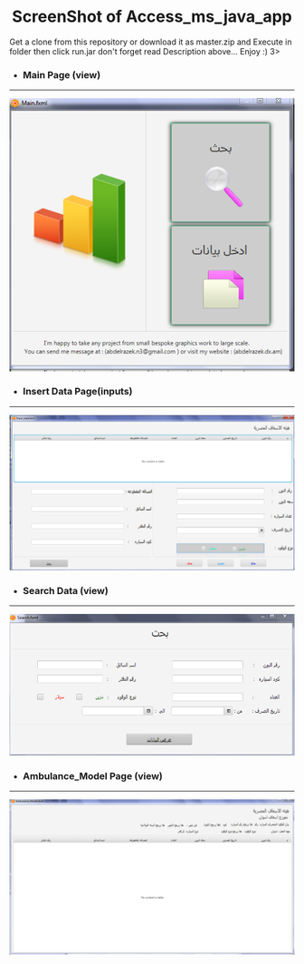 <center> <h1>  ScreenShot of Access_ms_java_app </h1> </center> 

<p>  Get a clone from this repository or download it as master.zip and Execute in folder then click run.jar don't forget read Description above... Enjoy :) 3>  </p>
        
- <h3> Main Page (view) </h3>

<hr>

<img title = "Main Page" src ="https://github.com/Abd-Elrazek/Access_Ms_Java_App/blob/master/pages%20of%20Program/%D8%A7%D9%84%D8%B1%D8%A6%D9%8A%D8%B3%D9%8A%D9%87.png"/> 

- <h3> Insert Data Page(inputs) </h3>

<hr>

<img title = "insert data (inputs) " src = "https://github.com/Abd-Elrazek/Access_Ms_Java_App/blob/master/pages%20of%20Program/%D8%A7%D8%AF%D8%AE%D8%A7%D9%84%20%D8%A7%D9%84%D8%A8%D9%8A%D8%A7%D9%86%D8%A7%D8%AA.png"/>


- <h3> Search Data (view) </h3>

<hr>

<img title = "page of search data from database " src = "https://github.com/Abd-Elrazek/Access_Ms_Java_App/blob/master/pages%20of%20Program/%D8%A7%D9%84%D8%A8%D8%AD%D8%AB.png" />

- <h3> Ambulance_Model Page (view) </h3>

<hr>

<img title = "Ambulance_Model View" src = "https://github.com/Abd-Elrazek/Access_Ms_Java_App/blob/master/pages%20of%20Program/%D8%B9%D8%B1%D8%B6%20%D9%86%D9%85%D9%88%D8%B2%D8%AC%20%D8%B4%D9%87%D8%B1%D9%89.png" />
